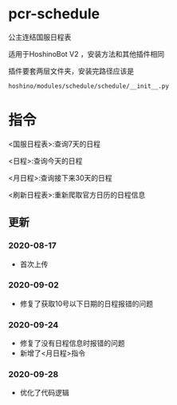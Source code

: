 # pcr-schedule
公主连结国服日程表


适用于HoshinoBot V2 ，安装方法和其他插件相同


插件要套两层文件夹，安装完路径应该是
```
hoshino/modules/schedule/schedule/__init__.py
```



# 指令

<国服日程表>:查询7天的日程

<日程>:查询今天的日程

<月日程>:查询接下来30天的日程

<刷新日程表>:重新爬取官方日历的日程信息






## 更新


### 2020-08-17
* 首次上传
### 2020-09-02
* 修复了获取10号以下日期的日程报错的问题
### 2020-09-24
* 修复了没有日程信息时报错的问题
* 新增了<月日程>指令
### 2020-09-28
* 优化了代码逻辑
